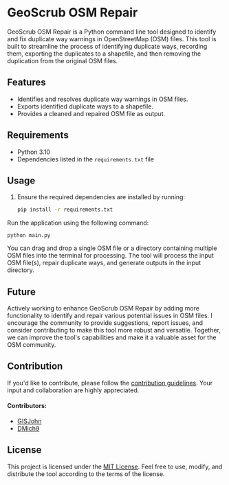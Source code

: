 # GeoScrub OSM Repair

GeoScrub OSM Repair is a Python command line tool designed to identify and fix duplicate way warnings in OpenStreetMap (OSM) files. This tool is built to streamline the process of identifying duplicate ways, recording them, exporting the duplicates to a shapefile, and then removing the duplication from the original OSM files.

## Features
- Identifies and resolves duplicate way warnings in OSM files.
- Exports identified duplicate ways to a shapefile.
- Provides a cleaned and repaired OSM file as output.

## Requirements
- Python 3.10
- Dependencies listed in the `requirements.txt` file

## Usage
1. Ensure the required dependencies are installed by running:
   ```bash
   pip install -r requirements.txt
Run the application using the following command:

`python main.py`

You can drag and drop a single OSM file or a directory containing multiple OSM files into the terminal for processing.
The tool will process the input OSM file(s), repair duplicate ways, and generate outputs in the input directory.

## Future
Actively working to enhance GeoScrub OSM Repair by adding more functionality to identify and repair various potential issues in OSM files. I encourage the community to provide suggestions, report issues, and consider contributing to make this tool more robust and versatile. Together, we can improve the tool's capabilities and make it a valuable asset for the OSM community.

## Contribution
If you'd like to contribute, please follow the [contribution guidelines](CONTRIBUTING.md). Your input and collaboration are highly appreciated.

#### Contributors:
- [GISJohn](https://github.com/GISJohnECS)
- [DMich9](https://github.com/dmich9) 

## License
This project is licensed under the [MIT License](LICENSE). Feel free to use, modify, and distribute the tool according to the terms of the license.
